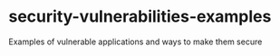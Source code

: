# security-vulnerabilities-examples
Examples of vulnerable applications and ways to make them secure
